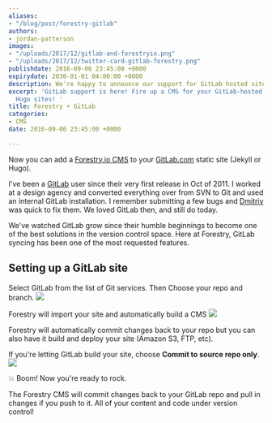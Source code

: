 ```yaml
---
aliases:
- "/blog/post/forestry-gitlab"
authors:
- jordan-patterson
images:
- "/uploads/2017/12/gitlab-and-forestryio.png"
- "/uploads/2017/12/twitter-card-gitlab-forestry.png"
publishdate: 2016-09-06 23:45:00 +0000
expirydate: 2030-01-01 04:00:00 +0000
description: We're happy to announce our support for GitLab hosted sites
excerpt: 'GitLab support is here! Fire up a CMS for your GitLab-hosted Jekyll and
  Hugo sites! '
title: Forestry + GitLab
categories:
- CMS
date: 2016-09-06 23:45:00 +0000

---
```

Now you can add a [Forestry.io CMS](https://forestry.io) to your [GitLab.com](https://gitlab.com) static site (Jekyll or Hugo).

I've been a [GitLab](https://gitlab.com) user since their very first release in Oct of 2011. I worked at a design agency and converted everything over from SVN to Git and used an internal GitLab installation. I remember submitting a few bugs and [Dmitriy](https://twitter.com/dzaporozhets) was quick to fix them. We loved GitLab then, and still do today.

We've watched GitLab grow since their humble beginnings to become one of the best solutions in the version control space. Here at Forestry, GitLab syncing has been one of the most requested features.

## Setting up a GitLab site
Select GitLab from the list of Git services.  Then Choose your repo and branch.
![](/uploads/2017/12/Gitlab-forestry.png)

Forestry will import your site and automatically build a CMS
![](/uploads/2017/12/importing-gitlab-site.gif)

Forestry will automatically commit changes back to your repo but you can also have it build and deploy your site (Amazon S3, FTP, etc).

If you're letting GitLab build your site, choose **Commit to source repo only**.
![](/uploads/2017/12/Gitlab-hosting.png)

💥  Boom! Now you're ready to rock.

The Forestry CMS will commit changes back to your GitLab repo and pull in changes if you push to it.  All of your content and code under version control!

